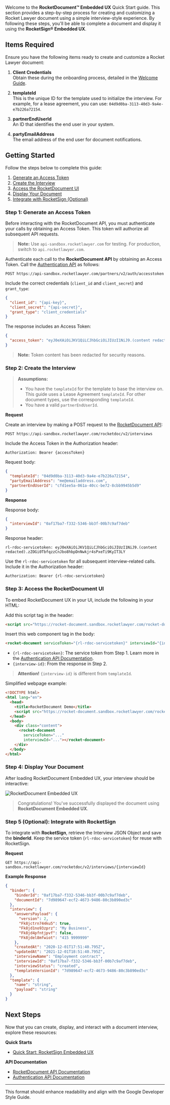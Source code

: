 Welcome to the **RocketDocument™ Embedded UX** Quick Start guide. This section provides a step-by-step process for creating and customizing a Rocket Lawyer document using a simple interview-style experience. By following these steps, you'll be able to complete a document and display it using the **RocketSign® Embedded UX**. 

## Items Required

Ensure you have the following items ready to create and customize a Rocket Lawyer document:

1. **Client Credentials**   
     Obtain these during the onboarding process, detailed in the [Welcome Guide](welcome-guide).  

2. **templateId**   
     This is the unique ID for the template used to initialize the interview. For example, for a lease agreement, you can use: `04d9d0ba-3113-40d3-9a4e-e7b226a72154`.

3. **partnerEndUserId**     
     An ID that identifies the end user in your system.

4. **partyEmailAddress**        
     The email address of the end user for document notifications.

## Getting Started

Follow the steps below to complete this guide:

1. [Generate an Access Token](#step-1-generate-an-access-token)
2. [Create the Interview](#step-2-create-the-interview)
3. [Access the RocketDocument UI](#step-3-access-the-rocketdocument-ui)
4. [Display Your Document](#step-4-display-your-document)
5. [Integrate with RocketSign (Optional)](#step-5-optional-integrate-with-rocketsign)

### Step 1: Generate an Access Token

Before interacting with the RocketDocument API, you must authenticate your calls by obtaining an Access Token. This token will authorize all subsequent API requests.

> **Note:** Use `api-sandbox.rocketlawyer.com` for testing. For production, switch to `api.rocketlawyer.com`.

Authenticate each call to the **RocketDocument API** by obtaining an Access Token. Call the [Authentication API](/docs/partner-auth-service-product-sandbox/1/routes/accesstoken/post) as follows:

```http
POST https://api-sandbox.rocketlawyer.com/partners/v2/auth/accesstoken
```

Include the correct credentials (`client_id` and `client_secret`) and `grant_type`:

```json
{
  "client_id": "{api-key}",
  "client_secret": "{api-secret}",
  "grant_type": "client_credentials"
}
```

The response includes an Access Token:

```json
{
  "access_token": "eyJ0eXAiOiJKV1QiLCJhbGciOiJIUzI1NiJ9.(content redacted).tBX73KTTjopBSRDL0cIBt3EK_DcA3Jc9KKonbpBn6HE"
}
```

> **Note:** Token content has been redacted for security reasons.

### Step 2: Create the Interview

> **Assumptions:**
> - You have the `templateId` for the template to base the interview on. This guide uses a Lease Agreement `templateId`. For other document types, use the corresponding `templateId`.
> - You have a valid `partnerEndUserId`.

**Request**

Create an interview by making a POST request to the [RocketDocument API](/docs/rocketdoc-api-product-sandbox/1/routes/interviews/post):

```http
POST https://api-sandbox.rocketlawyer.com/rocketdoc/v2/interviews
```

Include the Access Token in the Authorization header:

```http
Authorization: Bearer {accessToken}
```

Request body:

```json
{
  "templateId": "04d9d0ba-3113-40d3-9a4e-e7b226a72154",
  "partyEmailAddress": "me@emailaddress.com",
  "partnerEndUserId": "cfd1ee5a-061a-40cc-be72-8cbb9945b5d9"
}
```

**Response**

Response body:

```json
{
  "interviewId": "0af17ba7-f332-5346-bb3f-00b7c9af7deb"
}
```

Response header:

```http
rl-rdoc-servicetoken: eyJ0eXAiOiJKV1QiLCJhbGciOiJIUzI1NiJ9.(content redacted).zZOGi0TbfqzzCnJbo8hbpDnNwkjr4sPxeTi9KyIT3LY
```

Use the `rl-rdoc-servicetoken` for all subsequent interview-related calls. Include it in the Authorization header:

```http
Authorization: Bearer {rl-rdoc-servicetoken}
```

### Step 3: Access the RocketDocument UI

To embed RocketDocument UX in your UI, include the following in your HTML:

Add this script tag in the header:

```html
<script src="https://rocket-document.sandbox.rocketlawyer.com/rocket-document.js"></script>
```

Insert this web component tag in the body:

```html
<rocket-document serviceToken="{rl-rdoc-servicetoken}" interviewId="{interview-id}"></rocket-document>
```

- `{rl-rdoc-servicetoken}`: The service token from Step 1. Learn more in the [Authentication API Documentation](/docs/partner-auth-service-product-sandbox/1/overview).
- `{interview-id}`: From the response in Step 2.

> **Attention!** `{interview-id}` is different from `templateId`.

Simplified webpage example:

```html
<!DOCTYPE html>
<html lang="en">
  <head>
    <title>RocketDocument Demo</title>
    <script src="https://rocket-document.sandbox.rocketlawyer.com/rocket-document.js"></script>
  </head>
  <body>
    <div class="content">
      <rocket-document 
        serviceToken="..." 
        interviewId="..."></rocket-document>
    </div>
  </body>
</html>
```

### Step 4: Display Your Document

After loading RocketDocument Embedded UX, your interview should be interactive:

![RocketDocument Embedded UX](https://rl-cicdv2-apigee-public-prod.apigee.io/files/RocketDocument-Embedded-Mobile.png)

> Congratulations! You've successfully displayed the document using **RocketDocument Embedded UX**.

### Step 5 (Optional): Integrate with **RocketSign**

To integrate with **RocketSign**, retrieve the Interview JSON Object and save the **binderId**. Keep the service token (`rl-rdoc-servicetoken`) for reuse with RocketSign.

**Request**

```http
GET https://api-sandbox.rocketlawyer.com/rocketdoc/v2/interviews/{interviewId}
```

**Example Response**

```json
{
  "binder": {
    "binderId": "0af17ba7-f332-5346-bb3f-00b7c9af7deb",
    "documentId": "7d989647-ecf2-4673-9486-80c3b890ed3c"
  },
  "interview": {
    "answersPayload": {
      "version": 2,
      "Fk8jctrn744ku5": true,
      "Fk8jd1no93zprz": "My Business",
      "Fk8jd4pfntjpvf": false,
      "Fk8jdel8mfwiot": "415 9999999"
    },
    "createdAt": "2020-12-01T17:51:40.795Z",
    "updatedAt": "2021-12-01T18:51:40.795Z",
    "interviewName": "Employment contract",
    "interviewId": "0af17ba7-f332-5346-bb3f-00b7c9af7deb",
    "interviewStatus": "created",
    "templateVersionId": "7d989647-ecf2-4673-9486-80c3b890ed3c"
  },
  "template": {
    "name": "string",
    "payload": "string"
  }
}
```

## Next Steps

Now that you can create, display, and interact with a document interview, explore these resources:

**Quick Starts**
- [Quick Start: RocketSign Embedded UX](rocketsign-embedded-ux)

**API Documentation**
- [RocketDocument API Documentation](/docs/rocketdoc-api-product-sandbox/1/overview)
- [Authentication API Documentation](/docs/partner-auth-service-product-sandbox/1/overview)

---

This format should enhance readability and align with the Google Developer Style Guide.
